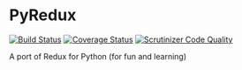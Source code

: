 # PyRedux

[![Build Status](https://travis-ci.org/rikbruil/pyredux.svg?branch=master)](https://travis-ci.org/rikbruil/pyredux)
[![Coverage Status](https://coveralls.io/repos/github/rikbruil/pyredux/badge.svg?branch=master)](https://coveralls.io/github/rikbruil/pyredux?branch=master)
[![Scrutinizer Code Quality](https://scrutinizer-ci.com/g/rikbruil/pyredux/badges/quality-score.png?b=master)](https://scrutinizer-ci.com/g/rikbruil/pyredux/?branch=master)

A port of Redux for Python (for fun and learning)
